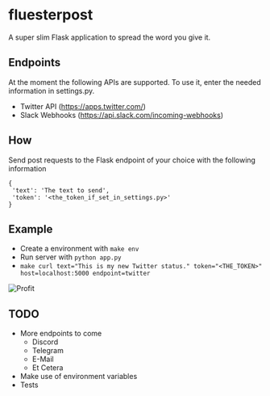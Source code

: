 # fluesterpost
A super slim Flask application to spread the word you give it.

## Endpoints

At the moment the following APIs are supported. To use it, enter the needed information in settings.py.

* Twitter API (https://apps.twitter.com/)
* Slack Webhooks (https://api.slack.com/incoming-webhooks)

## How

Send post requests to the Flask endpoint of your choice with the following information

```
{
 'text': 'The text to send',
 'token': '<the_token_if_set_in_settings.py>'
}
```

## Example

* Create a environment with `make env`
* Run server with `python app.py`
* `make curl text="This is my new Twitter status." token="<THE_TOKEN>" host=localhost:5000 endpoint=twitter`

![Profit](https://i.imgur.com/6M8PjSQ.png)

## TODO

* More endpoints to come
  * Discord
  * Telegram
  * E-Mail
  * Et Cetera
* Make use of environment variables
* Tests
